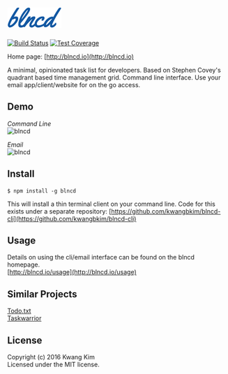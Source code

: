 # ![](/public/assets/readme-logo.png?raw=true)
[![Build Status](https://travis-ci.org/kwangbkim/blncd.svg?branch=master)](https://travis-ci.org/kwangbkim/blncd)
[![Test Coverage](https://codeclimate.com/github/kwangbkim/blncd/badges/coverage.svg)](https://codeclimate.com/github/kwangbkim/blncd/coverage)

Home page: [http://blncd.io](http://blncd.io)

A minimal, opinionated task list for developers.  Based on Stephen Covey's quadrant based time management grid.  Command line interface.  Use your email app/client/website for on the go access.

## Demo
*Command Line*  
![blncd](http://blncd.io/assets/blncd-demo.gif)

*Email*  
![blncd](http://blncd.io/assets/email-demo.gif)

## Install

```
$ npm install -g blncd
```

This will install a thin terminal client on your command line.  Code for this exists under a separate repository: [https://github.com/kwangbkim/blncd-cli](https://github.com/kwangbkim/blncd-cli)

## Usage
Details on using the cli/email interface can be found on the blncd homepage.  
[http://blncd.io/usage](http://blncd.io/usage)

## Similar Projects
[Todo.txt](https://github.com/ginatrapani/todo.txt-cli)  
[Taskwarrior](https://taskwarrior.org/)

## License
Copyright (c) 2016 Kwang Kim  
Licensed under the MIT license.

